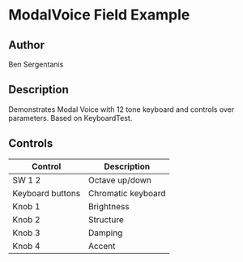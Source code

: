 # ModalVoice Field Example

## Author

Ben Sergentanis

## Description

Demonstrates Modal Voice with 12 tone keyboard and controls over parameters. 
Based on KeyboardTest.

## Controls

| Control | Description |
| --- | --- |
| SW 1 2 |  Octave up/down |
| Keyboard buttons | Chromatic keyboard |
| Knob 1 | Brightness |
| Knob 2 | Structure |
| Knob 3 | Damping |
| Knob 4 | Accent |
